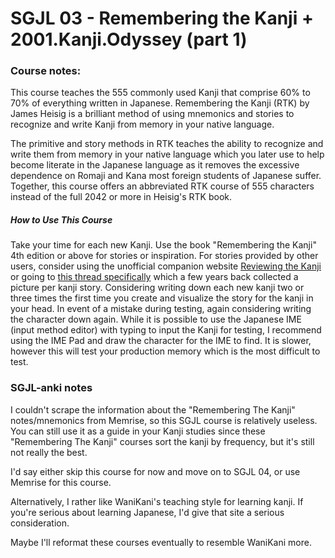 # SGJL 03 - Remembering the Kanji + 2001.Kanji.Odyssey (part 1)

### Course notes:

This course teaches the 555 commonly used Kanji that comprise 60% to 70% of everything written in Japanese. Remembering the Kanji (RTK) by James Heisig is a brilliant method of using mnemonics and stories to recognize and write Kanji from memory in your native language.

The primitive and story methods in RTK teaches the ability to recognize and write them from memory in your native language which you later use to help become literate in the Japanese language as it removes the excessive dependence on Romaji and Kana most foreign students of Japanese suffer. Together, this course offers an abbreviated RTK course of 555 characters instead of the full 2042 or more in Heisig's RTK book.

##### How to Use This Course

Take your time for each new Kanji. Use the book "Remembering the Kanji" 4th edition or above for stories or inspiration. For stories provided by other users, consider using the unofficial companion website [Reviewing the Kanji](http://kanji.koohii.com/index.php) or going to [this thread specifically]( http://forum.koohii.com/showthread.php?tid=2432) which a few years back collected a picture per kanji story. Considering writing down each new kanji two or three times the first time you create and visualize the story for the kanji in your head. In event of a mistake during testing, again considering writing the character down again. While it is possible to use the Japanese IME (input method editor) with typing to input the Kanji for testing, I recommend using the IME Pad and draw the character for the IME to find. It is slower, however this will test your production memory which is the most difficult to test.

### SGJL-anki notes

I couldn't scrape the information about the "Remembering The Kanji" notes/mnemonics from Memrise, so this SGJL course is relatively useless. You can still use it as a guide in your Kanji studies since these "Remembering The Kanji" courses sort the kanji by frequency, but it's still not really the best.

I'd say either skip this course for now and move on to SGJL 04, or use Memrise for this course.

Alternatively, I rather like WaniKani's teaching style for learning kanji. If you're serious about learning Japanese, I'd give that site a serious consideration.

Maybe I'll reformat these courses eventually to resemble WaniKani more.
